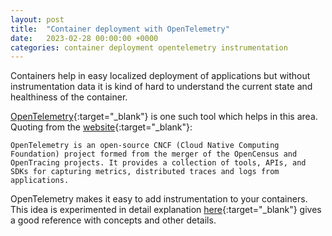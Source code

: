 ```yaml
---
layout: post
title:  "Container deployment with OpenTelemetry"
date:   2023-02-28 00:00:00 +0000
categories: container deployment opentelemetry instrumentation
---
```


Containers help in easy localized deployment of applications but without instrumentation data it is kind of hard to understand the current state and healthiness of the container.

[OpenTelemetry](https://www.dynatrace.com/monitoring/integrations/opentelemetry/){:target="_blank"} is one such tool which helps in this area. Quoting from the [website](https://www.dynatrace.com/monitoring/integrations/opentelemetry/){:target="_blank"}:

`OpenTelemetry is an open-source CNCF (Cloud Native Computing Foundation) project formed from the merger of the OpenCensus and OpenTracing projects. It provides a collection of tools, APIs, and SDKs for capturing metrics, distributed traces and logs from applications.`

OpenTelemetry makes it easy to add instrumentation to your containers. This idea is experimented in detail explanation [here](https://www.twilio.com/blog/automatic-instrumentation-of-containerized-dotnet-applications-with-opentelemetry){:target="_blank"} gives a good reference with concepts and other details.